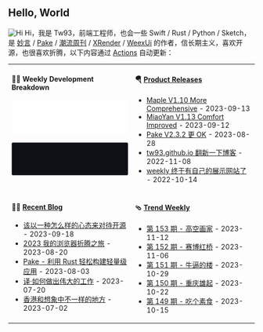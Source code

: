 ## Hello, World

<img src='https://qpluspicture.oss-cn-beijing.aliyuncs.com/6LjjQA/Hi.gif' alt='Hi' width="24"/> Hi，我是 Tw93，前端工程师，也会一些 Swift / Rust / Python / Sketch，是 [妙言](https://miaoyan.app/) / [Pake](https://github.com/tw93/pake) / [潮流周刊](https://weekly.tw93.fun/) / [XRender](https://xrender.fun/) / [WeexUi](https://apache.github.io/incubator-weex-ui/) 的作者，信长期主义，喜欢开源，也很喜欢折腾，以下内容通过 <a href="https://github.com/tw93/tw93/actions" target="_blank">Actions</a> 自动更新：

<table width="960px">
<tr>
<td valign="top" width="50%">

#### 🏊‍♂️ Weekly Development Breakdown

![light](https://raw.githubusercontent.com/tw93/tw93/master/images/wakatime_weekly_language_stats.svg#gh-light-mode-only)

![dark](https://raw.githubusercontent.com/tw93/tw93/master/images/wakatime_weekly_language_stats_black.svg#gh-dark-mode-only)

</td>
<td valign="top" width="50%">

#### 🪂 <a href="https://github.com/tw93/tw93/blob/master/releases.md" target="_blank">Product Releases</a>

<!-- recent_releases starts -->
* <a href='https://github.com/tw93/Maple/releases/tag/V1.10' target='_blank'>Maple V1.10 More Comprehensive</a> - 2023-09-13
* <a href='https://github.com/tw93/MiaoYan/releases/tag/V1.13.0' target='_blank'>MiaoYan V1.13 Comfort Improved</a> - 2023-09-12
* <a href='https://github.com/tw93/Pake/releases/tag/V2.3.2' target='_blank'>Pake V2.3.2 更 OK</a> - 2023-08-28
* <a href='https://github.com/tw93/tw93.github.io/releases/tag/V0.3.0' target='_blank'>tw93.github.io 翻新一下博客</a> - 2022-11-08
* <a href='https://github.com/tw93/weekly/releases/tag/V0.1' target='_blank'>weekly 终于有自己的展示网站了</a> - 2022-10-14
<!-- recent_releases ends -->

</td>
</tr>
<tr>
<td valign="top" width="50%">

#### 🤾‍♂️ <a href="https://tw93.fun" target="_blank">Recent Blog</a>

<!-- blog starts -->
* <a href='https://tw93.fun/2023-09-18/open.html' target='_blank'>该以一种怎么样的心态来对待开源</a> - 2023-09-18
* <a href='https://tw93.fun/2023-08-20/edge.html' target='_blank'>2023 我的浏览器折腾之旅</a> - 2023-08-20
* <a href='https://tw93.fun/2023-08-03/pake.html' target='_blank'>Pake - 利用 Rust 轻松构建轻量级应用</a> - 2023-08-03
* <a href='https://tw93.fun/2023-07-20/great.html' target='_blank'>译·如何做出伟大的工作</a> - 2023-07-20
* <a href='https://tw93.fun/2023-07-02/hongkong.html' target='_blank'>香港和想象中不一样的地方</a> - 2023-07-02
<!-- blog ends -->

</td>
<td valign="top" width="50%">

#### 🩴 <a href="https://weekly.tw93.fun" target="_blank">Trend Weekly</a>

<!-- weekly starts -->

* [第 153 期 - 高空画家](https://weekly.tw93.fun/posts/153-高空画家) - 2023-11-12
* [第 152 期 - 赛博红桥](https://weekly.tw93.fun/posts/152-赛博红桥) - 2023-11-06
* [第 151 期 - 牛逼的楼](https://weekly.tw93.fun/posts/151-牛逼的楼) - 2023-10-29
* [第 150 期 - 重庆雄起](https://weekly.tw93.fun/posts/150-重庆雄起) - 2023-10-22
* [第 149 期 - 吃个素食](https://weekly.tw93.fun/posts/149-吃个素食) - 2023-10-15

<!-- weekly ends -->

</td>
</tr>

</table>
